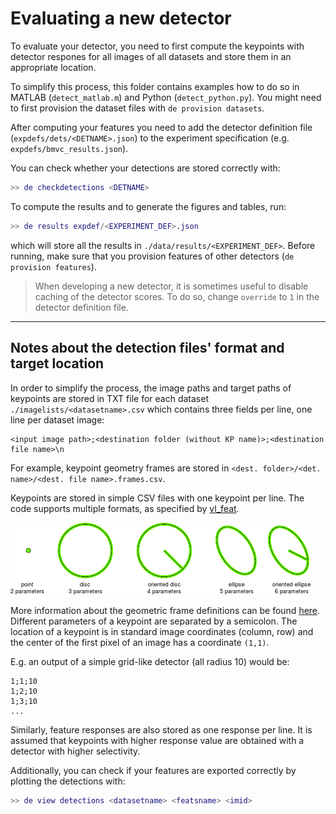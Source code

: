# Evaluating a new detector
To evaluate your detector, you need to first compute the keypoints with detector respones for all images of all datasets and store them in an appropriate location.

To simplify this process, this folder contains examples how to do so in MATLAB (`detect_matlab.m`) and Python (`detect_python.py`). You might need to first provision the dataset files with `de provision datasets`.

After computing your features you need to add the detector definition file (`expdefs/dets/<DETNAME>.json`) to the
experiment specification (e.g. `expdefs/bmvc_results.json`).

You can check whether your detections are stored correctly with:
```matlab
>> de checkdetections <DETNAME>
```

To compute the results and to generate the figures and tables, run:
```matlab
>> de results expdef/<EXPERIMENT_DEF>.json
```
which will store all the results in `./data/results/<EXPERIMENT_DEF>`.
Before running, make sure that you provision features
of other detectors (`de provision features`).

> When developing a new detector, it is sometimes useful to disable caching of the detector scores. To do so, change `override` to `1` in the detector definition file.

---

## Notes about the detection files' format and target location
In order to simplify the process, the image paths and target paths of keypoints are stored in TXT file
for each dataset `./imagelists/<datasetname>.csv`
which contains three fields per line, one line per dataset image:
```
<input image path>;<destination folder (without KP name)>;<destination file name>\n
``` 
For example, keypoint geometry frames are stored in `<dest. folder>/<det. name>/<dest. file name>.frames.csv`.

Keypoints are stored in simple CSV files with one keypoint per line.
The code supports multiple formats,
as specified by [vl_feat](http://www.vlfeat.org/matlab/vl_plotframe.html).

![Types of keypoints](./images/frame-types.png)

More information about the geometric frame definitions can be found [here](http://www.vlfeat.org/api/covdet-fundamentals.html).
Different parameters of a keypoint are separated by a semicolon.
The location of a keypoint is in standard image coordinates (column, row) and the center of the first pixel of an image has a coordinate `(1,1)`.

E.g. an output of a simple grid-like detector (all radius 10) would be:
```
1;1;10
1;2;10
1;3;10
...
```
Similarly, feature responses are also stored as one response per line.
It is assumed that keypoints with higher response value are obtained with a detector with higher selectivity.

Additionally, you can check if your features are exported correctly by plotting the detections with:
```matlab
>> de view detections <datasetname> <featsname> <imid>
```
